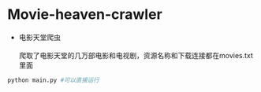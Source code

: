 # Movie-heaven-crawler
* 电影天堂爬虫<br><br>
爬取了电影天堂的几万部电影和电视剧，资源名称和下载连接都在movies.txt里面
``` python
python main.py #可以直接运行
```
